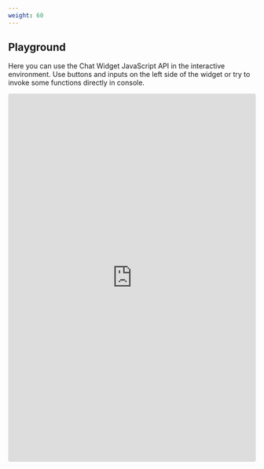 ```yaml
---
weight: 60
---
```


## Playground

Here you can use the Chat Widget JavaScript API in the interactive environment. Use buttons and inputs on the left side of the widget or try to invoke some functions directly in console.

<iframe src="https://codesandbox.io/embed/static-ejhgy?autoresize=1&expanddevtools=1&fontsize=14&hidenavigation=1&view=preview" style="width: 100%; height: 750px; max-height: 100vh; border: 0; border-radius: 4px; overflow: hidden;"></iframe>
